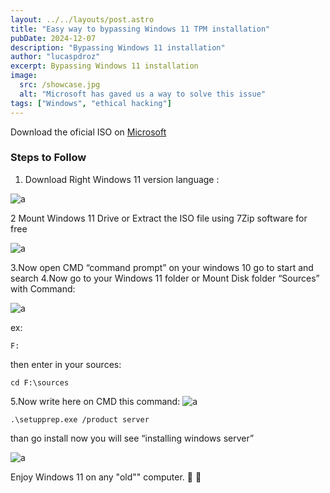 ```yaml
---
layout: ../../layouts/post.astro
title: "Easy way to bypassing Windows 11 TPM installation"
pubDate: 2024-12-07
description: "Bypassing Windows 11 installation"
author: "lucaspdroz"
excerpt: Bypassing Windows 11 installation
image:
  src: /showcase.jpg
  alt: "Microsoft has gaved us a way to solve this issue"
tags: ["Windows", "ethical hacking"]
---
```


Download the oficial ISO on [Microsoft](https://www.microsoft.com/en-gb/software-download/windows11)

### Steps to Follow

1. Download Right Windows 11 version language :

![a](/wind11bypass/1.webp)

2 Mount Windows 11 Drive or Extract the ISO file using 7Zip software for free

![a](/wind11bypass/2.webp)

3.Now open CMD “command prompt” on your windows 10 go to start and search
4.Now go to your Windows 11 folder or Mount Disk folder  “Sources” with Command:

![a](/wind11bypass/3.webp)

ex:

```shell showLineNumbers
F:
```

then enter in your sources:

```shell showLineNumbers
cd F:\sources
```

5.Now write here on CMD this command:
![a](/wind11bypass/5.webp)

```shell showLineNumbers
.\setupprep.exe /product server
```

than go install now you will see “installing windows server”

![a](/wind11bypass/6.webp)

Enjoy Windows 11 on any "old"" computer. 🤘 🦆

